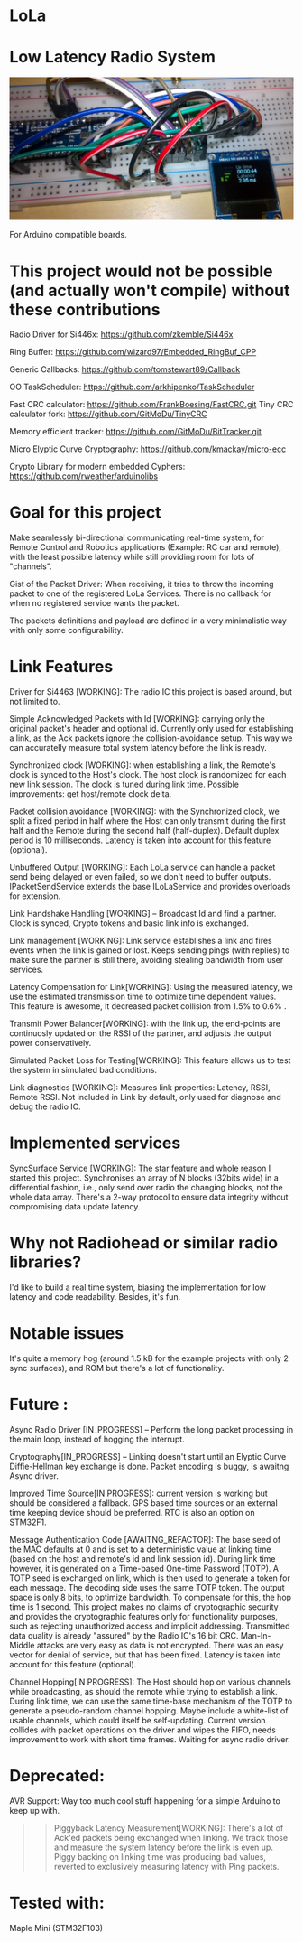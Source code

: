 # LoLa 

  

# Low Latency Radio System 

![](https://raw.githubusercontent.com/GitMoDu/LoLa/master/media/First_tests.jpg)



For Arduino compatible boards. 
  

# This project would not be possible (and actually won't compile) without these contributions

 
Radio Driver for Si446x: https://github.com/zkemble/Si446x 

Ring Buffer: https://github.com/wizard97/Embedded_RingBuf_CPP 

Generic Callbacks: https://github.com/tomstewart89/Callback 

OO TaskScheduler: https://github.com/arkhipenko/TaskScheduler

Fast CRC calculator: https://github.com/FrankBoesing/FastCRC.git
Tiny CRC calculator fork: https://github.com/GitMoDu/TinyCRC

Memory efficient tracker: https://github.com/GitMoDu/BitTracker.git

Micro Elyptic Curve Cryptography: https://github.com/kmackay/micro-ecc

Crypto Library for modern embedded Cyphers: https://github.com/rweather/arduinolibs





# Goal for this project

Make seamlessly bi-directional communicating real-time system, for Remote Control and Robotics applications (Example: RC car and remote), with the least possible latency while still providing room for lots of "channels".

Gist of the Packet Driver: 
When receiving, it tries to throw the incoming packet to one of the registered LoLa Services. There is no callback for when no registered service wants the packet. 

The packets definitions and payload are defined in a very minimalistic way with only some configurability.
  


# Link Features

Driver for Si4463 [WORKING]: The radio IC this project is based around, but not limited to.

Simple Acknowledged Packets with Id [WORKING]: carrying only the original packet's header and optional id. Currently only used for establishing a link, as the Ack packets ignore the collision-avoidance setup. This way we can accuratelly measure total system latency before the link is ready.

Synchronized clock [WORKING]: when establishing a link, the Remote's clock is synced to the Host's clock. The host clock is randomized for each new link session. The clock is tuned during link time. Possible improvements: get host/remote clock delta.

Packet collision avoidance [WORKING]: with the Synchronized clock, we split a fixed period in half where the Host can only transmit during the first half and the Remote during the second half (half-duplex). Default duplex period is 10 milliseconds. Latency is taken into account for this feature (optional).

Unbuffered Output [WORKING]: Each LoLa service can handle a packet send being delayed or even failed, so we don't need to buffer outputs. IPacketSendService extends the base ILoLaService and provides overloads for extension.

Link Handshake Handling [WORKING] – Broadcast Id and find a partner. Clock is synced, Crypto tokens and basic link info is exchanged.

Link management [WORKING]: Link service establishes a link and fires events when the link is gained or lost. Keeps sending pings (with replies) to make sure the partner is still there, avoiding stealing bandwidth from user services.

Latency Compensation for Link[WORKING]: Using the measured latency, we use the estimated transmission time to optimize time dependent values. This feature is awesome, it decreased packet collision from 1.5% to 0.6% .

Transmit Power Balancer[WORKING]: with the link up, the end-points are continuosly updated on the RSSI of the partner, and adjusts the output power conservatively.

Simulated Packet Loss for Testing[WORKING]: This feature allows us to test the system in simulated bad conditions.

Link diagnostics [WORKING]: Measures link properties: Latency, RSSI, Remote RSSI. Not included in Link by default, only used for diagnose and debug the radio IC.


# Implemented services

SyncSurface Service [WORKING]: The star feature and whole reason I started this project. Synchronises an array of N blocks (32bits wide) in a differential fashion, i.e., only send over radio the changing blocks, not the whole data array. There's a 2-way protocol to ensure data integrity without compromising data update latency.


# Why not Radiohead or similar radio libraries? 

I'd like to build a real time system, biasing the implementation for low latency and code readability. Besides, it's fun. 

 


# Notable issues

It's quite a memory hog (around 1.5 kB for the example projects with only 2 sync surfaces), and ROM but there's a lot of functionality. 

 


# Future : 
Async Radio Driver [IN_PROGRESS] – Perform the long packet processing in the main loop, instead of hogging the interrupt.

Cryptography[IN_PROGRESS] – Linking doesn't start until an Elyptic Curve Diffie-Hellman key exchange is done. Packet encoding is buggy, is awaitng Async driver.

Improved Time Source[IN PROGRESS]: current version is working but should be considered a fallback. GPS based time sources or an external time keeping device should be preferred. RTC is also an option on STM32F1.

Message Authentication Code [AWAITNG_REFACTOR]: The base seed of the MAC defaults at 0 and is set to a deterministic value at linking time (based on the host and remote's id and link session id). During link time however, it is generated on a Time-based One-time Password (TOTP).
A TOTP seed is exchanged on link, which is then used to generate a token for each message. The decoding side uses the same TOTP token. The output space is only 8 bits, to optimize bandwidth. To compensate for this, the hop time is 1 second.
This project makes no claims of cryptographic security and provides the cryptographic features only for functionality purposes, such as rejecting unauthorized access and implicit addressing. Transmitted data quality is already "assured" by the Radio IC's 16 bit CRC.
Man-In-Middle attacks are very easy as data is not encrypted. There was an easy vector for denial of service, but that has been fixed. Latency is taken into account for this feature (optional).

Channel Hopping[IN PROGRESS]: The Host should hop on various channels while broadcasting, as should the remote while trying to establish a link. During link time, we can use the same time-base mechanism of the TOTP to generate a pseudo-random channel hopping. Maybe include a white-list of usable channels, which could itself be self-updating. Current version collides with packet operations on the driver and wipes the FIFO, needs improvement to work with short time frames. Waiting for async radio driver.


# Deprecated:

AVR Support: Way too much cool stuff happening for a simple Arduino to keep up with.


>> Piggyback Latency Measurement[WORKING]: There's a lot of Ack'ed packets being exchanged when linking. We track those and measure the system latency before the link is even up.
Piggy backing on linking time was producing bad values, reverted to exclusively measuring latency with Ping packets.


# Tested with: 

Maple Mini (STM32F103)


